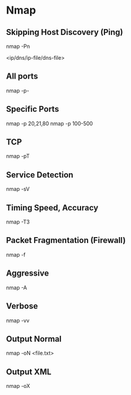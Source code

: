 # Nmap  

## Skipping Host Discovery (Ping)  
nmap -Pn 

<ip/dns/ip-file/dns-file>

## All ports
nmap -p- <target>

## Specific Ports 
nmap -p 20,21,80 <target>
nmap -p 100-500 <target>

## TCP 
nmap -pT <target>

## Service Detection 
nmap -sV <target>

## Timing Speed, Accuracy 
nmap -T3 <target>

## Packet Fragmentation  (Firewall)
nmap -f <target>

## Aggressive 
nmap -A <target>

## Verbose
nmap -vv <target>

## Output Normal 
nmap <target> -oN <file.txt> 

## Output XML
nmap <target> -oX <file> 

